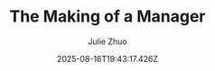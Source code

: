 ---
title: "The Making of a Manager"
date: "2025-08-16T19:43:17.426Z"
author: "Julie Zhuo"
read_year: "NO"
recommendation: '3'
url: /bookshelf/the-making-of-a-manager
---